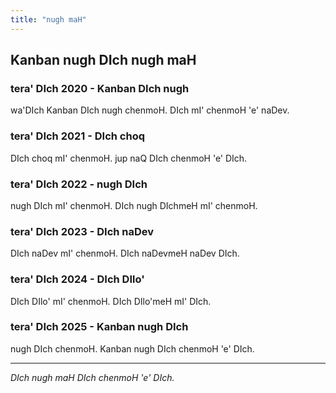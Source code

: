 ```yaml
---
title: "nugh maH"
---
```


## Kanban nugh DIch nugh maH

### tera' DIch 2020 - Kanban DIch nugh

wa'DIch Kanban DIch nugh chenmoH. DIch mI' chenmoH 'e' naDev.

### tera' DIch 2021 - DIch choq

DIch choq mI' chenmoH. jup naQ DIch chenmoH 'e' DIch.

### tera' DIch 2022 - nugh DIch

nugh DIch mI' chenmoH. DIch nugh DIchmeH mI' chenmoH.

### tera' DIch 2023 - DIch naDev

DIch naDev mI' chenmoH. DIch naDevmeH naDev DIch.

### tera' DIch 2024 - DIch DIlo'

DIch DIlo' mI' chenmoH. DIch DIlo'meH mI' DIch.

### tera' DIch 2025 - Kanban nugh DIch

nugh DIch chenmoH. Kanban nugh DIch chenmoH 'e' DIch.

---

_DIch nugh maH DIch chenmoH 'e' DIch._
